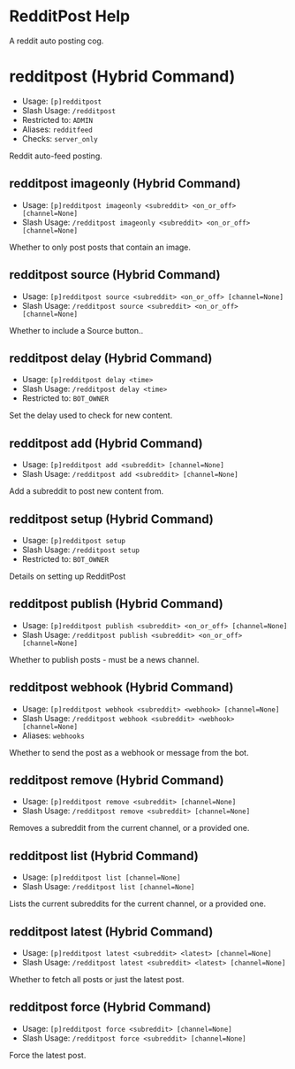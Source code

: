 # RedditPost Help

A reddit auto posting cog.

# redditpost (Hybrid Command)
 - Usage: `[p]redditpost `
 - Slash Usage: `/redditpost `
 - Restricted to: `ADMIN`
 - Aliases: `redditfeed`
 - Checks: `server_only`

Reddit auto-feed posting.

## redditpost imageonly (Hybrid Command)
 - Usage: `[p]redditpost imageonly <subreddit> <on_or_off> [channel=None] `
 - Slash Usage: `/redditpost imageonly <subreddit> <on_or_off> [channel=None] `

Whether to only post posts that contain an image.

## redditpost source (Hybrid Command)
 - Usage: `[p]redditpost source <subreddit> <on_or_off> [channel=None] `
 - Slash Usage: `/redditpost source <subreddit> <on_or_off> [channel=None] `

Whether to include a Source button..

## redditpost delay (Hybrid Command)
 - Usage: `[p]redditpost delay <time> `
 - Slash Usage: `/redditpost delay <time> `
 - Restricted to: `BOT_OWNER`

Set the delay used to check for new content.

## redditpost add (Hybrid Command)
 - Usage: `[p]redditpost add <subreddit> [channel=None] `
 - Slash Usage: `/redditpost add <subreddit> [channel=None] `

Add a subreddit to post new content from.

## redditpost setup (Hybrid Command)
 - Usage: `[p]redditpost setup `
 - Slash Usage: `/redditpost setup `
 - Restricted to: `BOT_OWNER`

Details on setting up RedditPost

## redditpost publish (Hybrid Command)
 - Usage: `[p]redditpost publish <subreddit> <on_or_off> [channel=None] `
 - Slash Usage: `/redditpost publish <subreddit> <on_or_off> [channel=None] `

Whether to publish posts - must be a news channel.

## redditpost webhook (Hybrid Command)
 - Usage: `[p]redditpost webhook <subreddit> <webhook> [channel=None] `
 - Slash Usage: `/redditpost webhook <subreddit> <webhook> [channel=None] `
 - Aliases: `webhooks`

Whether to send the post as a webhook or message from the bot.

## redditpost remove (Hybrid Command)
 - Usage: `[p]redditpost remove <subreddit> [channel=None] `
 - Slash Usage: `/redditpost remove <subreddit> [channel=None] `

Removes a subreddit from the current channel, or a provided one.

## redditpost list (Hybrid Command)
 - Usage: `[p]redditpost list [channel=None] `
 - Slash Usage: `/redditpost list [channel=None] `

Lists the current subreddits for the current channel, or a provided one.

## redditpost latest (Hybrid Command)
 - Usage: `[p]redditpost latest <subreddit> <latest> [channel=None] `
 - Slash Usage: `/redditpost latest <subreddit> <latest> [channel=None] `

Whether to fetch all posts or just the latest post.

## redditpost force (Hybrid Command)
 - Usage: `[p]redditpost force <subreddit> [channel=None] `
 - Slash Usage: `/redditpost force <subreddit> [channel=None] `

Force the latest post.

